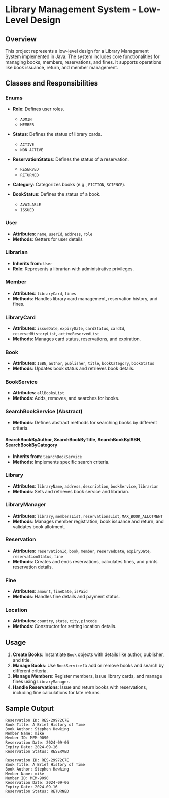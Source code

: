 # Library Management System - Low-Level Design

## Overview

This project represents a low-level design for a Library Management System implemented in Java. The system includes core functionalities for managing books, members, reservations, and fines. It supports operations like book issuance, return, and member management.

## Classes and Responsibilities

### Enums

- **Role**: Defines user roles.
  - `ADMIN`
  - `MEMBER`

- **Status**: Defines the status of library cards.
  - `ACTIVE`
  - `NON_ACTIVE`

- **ReservationStatus**: Defines the status of a reservation.
  - `RESERVED`
  - `RETURNED`

- **Category**: Categorizes books (e.g., `FICTION`, `SCIENCE`).

- **BookStatus**: Defines the status of a book.
  - `AVAILABLE`
  - `ISSUED`

### User

- **Attributes**: `name`, `userId`, `address`, `role`
- **Methods**: Getters for user details

### Librarian

- **Inherits from**: `User`
- **Role**: Represents a librarian with administrative privileges.

### Member

- **Attributes**: `libraryCard`, `fines`
- **Methods**: Handles library card management, reservation history, and fines.

### LibraryCard

- **Attributes**: `issueDate`, `expiryDate`, `cardStatus`, `cardId`, `reservedHistoryList`, `activeReservedList`
- **Methods**: Manages card status, reservations, and expiration.

### Book

- **Attributes**: `ISBN`, `author`, `publisher`, `title`, `bookCategory`, `bookStatus`
- **Methods**: Updates book status and retrieves book details.

### BookService

- **Attributes**: `allBooksList`
- **Methods**: Adds, removes, and searches for books.

### SearchBookService (Abstract)

- **Methods**: Defines abstract methods for searching books by different criteria.

#### SearchBookByAuthor, SearchBookByTitle, SearchBookByISBN, SearchBookByCategory

- **Inherits from**: `SearchBookService`
- **Methods**: Implements specific search criteria.

### Library

- **Attributes**: `libraryName`, `address`, `description`, `bookService`, `librarian`
- **Methods**: Sets and retrieves book service and librarian.

### LibraryManager

- **Attributes**: `library`, `membersList`, `reservationsList`, `MAX_BOOK_ALLOTMENT`
- **Methods**: Manages member registration, book issuance and return, and validates book allotment.

### Reservation

- **Attributes**: `reservationId`, `book`, `member`, `reservedDate`, `expiryDate`, `reservationStatus`, `fine`
- **Methods**: Creates and ends reservations, calculates fines, and prints reservation details.

### Fine

- **Attributes**: `amount`, `fineDate`, `isPaid`
- **Methods**: Handles fine details and payment status.

### Location

- **Attributes**: `country`, `state`, `city`, `pincode`
- **Methods**: Constructor for setting location details.

## Usage

1. **Create Books**: Instantiate `Book` objects with details like author, publisher, and title.
2. **Manage Books**: Use `BookService` to add or remove books and search by different criteria.
3. **Manage Members**: Register members, issue library cards, and manage fines using `LibraryManager`.
4. **Handle Reservations**: Issue and return books with reservations, including fine calculations for late returns.

## Sample Output

```
Reservation ID: RES-29972C7E
Book Title: A Brief History of Time
Book Author: Stephen Hawking
Member Name: mike
Member ID: MEM-9090
Reservation Date: 2024-09-06
Expiry Date: 2024-09-16
Reservation Status: RESERVED

Reservation ID: RES-29972C7E
Book Title: A Brief History of Time
Book Author: Stephen Hawking
Member Name: mike
Member ID: MEM-9090
Reservation Date: 2024-09-06
Expiry Date: 2024-09-16
Reservation Status: RETURNED
